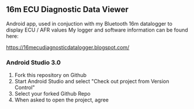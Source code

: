 ## 16m ECU Diagnostic Data Viewer

Android app, used in conjuction with my Bluetooth 16m datalogger to display ECU / AFR values
My logger and software information can be found here:

https://16mecudiagnosticdatalogger.blogspot.com/


### Android Studio 3.0

1) Fork this repository on Github
2) Start Android Studio and select "Check out project from Version Control"
3) Select your forked Github Repo
4) When asked to open the project, agree
